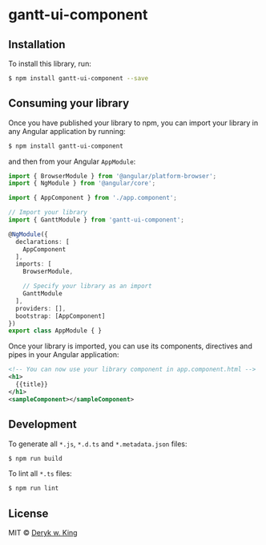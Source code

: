 # gantt-ui-component

## Installation

To install this library, run:

```bash
$ npm install gantt-ui-component --save
```

## Consuming your library

Once you have published your library to npm, you can import your library in any Angular application by running:

```bash
$ npm install gantt-ui-component
```

and then from your Angular `AppModule`:

```typescript
import { BrowserModule } from '@angular/platform-browser';
import { NgModule } from '@angular/core';

import { AppComponent } from './app.component';

// Import your library
import { GanttModule } from 'gantt-ui-component';

@NgModule({
  declarations: [
    AppComponent
  ],
  imports: [
    BrowserModule,

    // Specify your library as an import
    GanttModule
  ],
  providers: [],
  bootstrap: [AppComponent]
})
export class AppModule { }
```

Once your library is imported, you can use its components, directives and pipes in your Angular application:

```xml
<!-- You can now use your library component in app.component.html -->
<h1>
  {{title}}
</h1>
<sampleComponent></sampleComponent>
```

## Development

To generate all `*.js`, `*.d.ts` and `*.metadata.json` files:

```bash
$ npm run build
```

To lint all `*.ts` files:

```bash
$ npm run lint
```

## License

MIT © [Deryk w. King](mailto:dking3876@msn.com)

